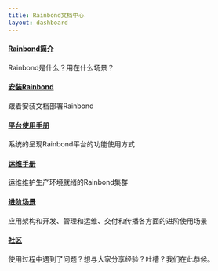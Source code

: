 ```yaml
---
title: Rainbond文档中心
layout: dashboard
---
```


<div class="item">
    <h4><a href="./quick-start/rainbond_overview/">Rainbond简介</a></h4>
    <p>Rainbond是什么？用在什么场景？</p>
</div>

<div class="item">
    <h4><a href="./quick-start/rainbond_install/">安装Rainbond</a></h4>
    <p>跟着安装文档部署Rainbond</p>
</div>

<div class="item">
    <h4><a href="./user-manual/">平台使用手册</a></h4>
    <p>系统的呈现Rainbond平台的功能使用方式</p>
</div>

<div class="item">
    <h4><a href="./user-operations/">运维手册</a></h4>
    <p>运维维护生产环境就绪的Rainbond集群</p>
</div>

<div class="item">
    <h4><a href="./advanced-scenarios/">进阶场景</a></h4>
    <p>应用架构和开发、管理和运维、交付和传播各方面的进阶使用场景</p>
</div>

<div class="item">
    <h4><a href="//t.goodrain.com">社区</a></h4>
    <p>使用过程中遇到了问题？想与大家分享经验？吐槽？我们在此恭候。</p>
</div>


